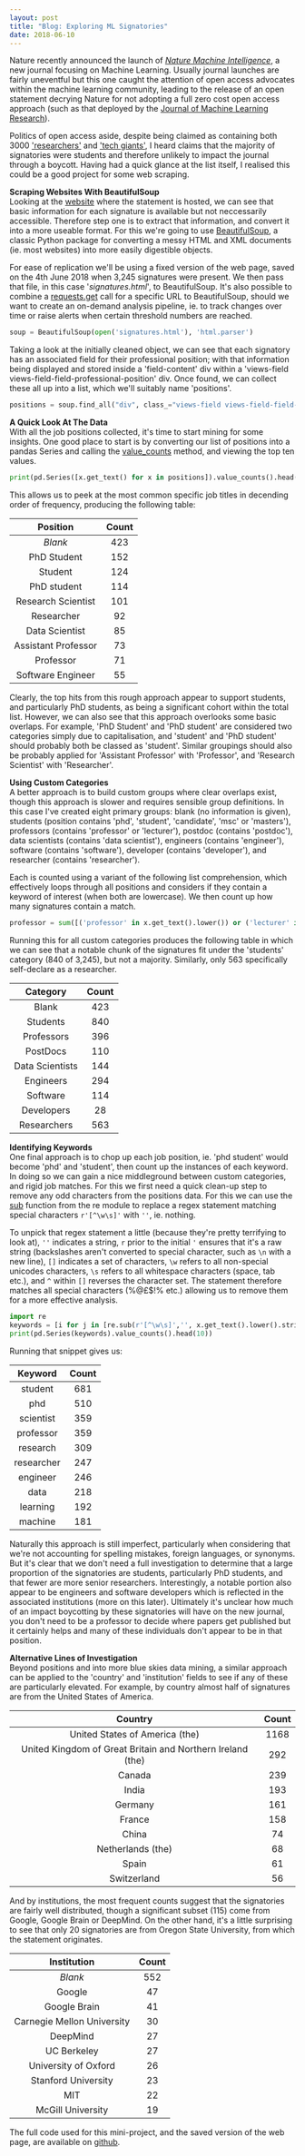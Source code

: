 ```yaml
---
layout: post
title: "Blog: Exploring ML Signatories"
date: 2018-06-10
---
```


Nature recently announced the launch of [*Nature Machine Intelligence*](https://www.nature.com/natmachintell/), a new journal focusing on Machine Learning. Usually journal launches are fairly uneventful but this one caught the attention of open access advocates within the machine learning community, leading to the release of an open statement decrying Nature for not adopting a full zero cost open access approach (such as that deployed by the [Journal of Machine Learning Research](http://www.jmlr.org/)).

Politics of open access aside, despite being claimed as containing both 3000 ['researchers'](https://www.theguardian.com/science/blog/2018/may/29/why-thousands-of-ai-researchers-are-boycotting-the-new-nature-journal) and ['tech giants'](https://www.forbes.com/sites/samshead/2018/04/30/tech-giant-ai-researchers-boycott-nature-machine-intelligence-journal/#1ef58f015e01), I heard claims that the majority of signatories were students and therefore unlikely to impact the journal through a boycott. Having had a quick glance at the list itself, I realised this could be a good project for some web scraping.

**Scraping Websites With BeautifulSoup**<br>
Looking at the [website](https://openaccess.engineering.oregonstate.edu/signatures) where the statement is hosted, we can see that basic information for each signature is available but not neccessarily accessible. Therefore step one is to extract that information, and convert it into a more useable format. For this we're going to use [BeautifulSoup](https://www.crummy.com/software/BeautifulSoup/?), a classic Python package for converting a messy HTML and XML documents (ie. most websites) into more easily digestible objects.

For ease of replication we'll be using a fixed version of the web page, saved on the 4th June 2018 when 3,245 signatures were present. We then pass that file, in this case '*signatures.html*', to BeautifulSoup. It's also possible to combine a [requests.get](http://docs.python-requests.org/en/master/) call for a specific URL to BeautifulSoup, should we want to create an on-demand analysis pipeline, ie. to track changes over time or raise alerts when certain threshold numbers are reached.

```python
soup = BeautifulSoup(open('signatures.html'), 'html.parser')
```

Taking a look at the initially cleaned object, we can see that each signatory has an associated field for their professional position; with that information being displayed and stored inside a 'field-content' div within a 'views-field views-field-field-professional-position' div. Once found, we can collect these all up into a list, which we'll suitably name 'positions'.

```python
positions = soup.find_all("div", class_="views-field views-field-field-professional-position")
```

**A Quick Look At The Data**<br>
With all the job positions collected, it's time to start mining for some insights. One good place to start is by converting our list of positions into a pandas Series and calling the [value_counts](http://pandas.pydata.org/pandas-docs/version/0.22/generated/pandas.Series.value_counts.html) method, and viewing the top ten values.

```python
print(pd.Series([x.get_text() for x in positions]).value_counts().head(10))
```

This allows us to peek at the most common specific job titles in decending order of frequency, producing the following table:

| Position | Count |
|:-------:|:-------:|
| *Blank* | 423 |
| PhD Student | 152 |
| Student | 124 |
| PhD student | 114 |
| Research Scientist | 101 |
| Researcher | 92 |
| Data Scientist | 85 |
| Assistant Professor | 73 |
| Professor | 71 |
| Software Engineer | 55 |

Clearly, the top hits from this rough approach appear to support students, and particularly PhD students, as being a significant cohort within the total list. However, we can also see that this approach overlooks some basic overlaps. For example, 'PhD Student' and 'PhD student' are considered two categories simply due to capitalisation, and 'student' and 'PhD student' should probably both be classed as 'student'. Similar groupings should also be probably applied for 'Assistant Professor' with 'Professor', and 'Research Scientist' with 'Researcher'.

**Using Custom Categories**<br>
A better approach is to build custom groups where clear overlaps exist, though this approach is slower and requires sensible group definitions. In this case I've created eight primary groups: blank (no information is given), students (position contains 'phd', 'student', 'candidate', 'msc' or 'masters'), professors (contains 'professor' or 'lecturer'), postdoc (contains 'postdoc'), data scientists (contains 'data scientist'), engineers (contains 'engineer'), software (contains 'software'), developer (contains 'developer'), and researcher (contains 'researcher').

Each is counted using a variant of the following list comprehension, which effectively loops through all positions and considers if they contain a keyword of interest (when both are lowercase). We then count up how many signatures contain a match.

```python
professor = sum([('professor' in x.get_text().lower()) or ('lecturer' in x.get_text().lower()) for x in positions])
```

Running this for all custom categories produces the following table in which we can see that a notable chunk of the signatures fit under the 'students' category (840 of 3,245), but not a majority. Similarly, only 563 specifically self-declare as a researcher.

| Category | Count |
|:-------:|:-------:|
| Blank | 423 |
| Students | 840 |
| Professors | 396 |
| PostDocs | 110 |
| Data Scientists | 144 |
| Engineers | 294 |
| Software | 114 |
| Developers | 28 |
| Researchers | 563 |

**Identifying Keywords**<br>
One final approach is to chop up each job position, ie. 'phd student' would become 'phd' and 'student', then count up the instances of each keyword. In doing so we can gain a nice middleground between custom categories, and rigid job matches. For this we first need a quick clean-up step to remove any odd characters from the positions data. For this we can use the [sub](https://docs.python.org/3.2/library/re.html#re.sub) function from the re module to replace a regex statement matching special characters `r'[^\w\s]'` with `''`, ie. nothing.

To unpick that regex statement a little (because they're pretty terrifying to look at), `''` indicates a string, `r` prior to the initial `'` ensures that it's a raw string (backslashes aren't converted to special character, such as `\n` with a new line), `[]` indicates a set of characters, `\w` refers to all non-special unicodes characters, `\s` refers to all whitespace characters (space, tab etc.), and `^` within `[]` reverses the character set. The statement therefore matches all special characters (%@£$!% etc.) allowing us to remove them for a more effective analysis.

```python
import re
keywords = [i for j in [re.sub(r'[^\w\s]','', x.get_text().lower().strip(' ')).split(' ') for x in positions] for i in j if i != '']
print(pd.Series(keywords).value_counts().head(10))
```

Running that snippet gives us:

| Keyword | Count |
|:-------:|:-------:|
| student | 681 |
| phd | 510 |
| scientist | 359 |
| professor | 359 |
| research | 309 |
| researcher | 247 |
| engineer | 246 |
| data | 218 |
| learning | 192 |
| machine | 181 |

Naturally this approach is still imperfect, particularly when considering that we're not accounting for spelling mistakes, foreign languages, or synonyms. But it's clear that we don't need a full investigation to determine that a large proportion of the signatories are students, particularly PhD students, and that fewer are more senior researchers. Interestingly, a notable portion also appear to be engineers and software developers which is reflected in the associated institutions (more on this later). Ultimately it's unclear how much of an impact boycotting by these signatories will have on the new journal, you don't need to be a professor to decide where papers get published but it certainly helps and many of these individuals don't appear to be in that position.

**Alternative Lines of Investigation**<br>
Beyond positions and into more blue skies data mining, a similar approach can be applied to the 'country' and 'institution' fields to see if any of these are particularly elevated. For example, by country almost half of signatures are from the United States of America.

| Country | Count |
|:-------:|:-------:|
| United States of America (the) | 1168 |
| United Kingdom of Great Britain and Northern Ireland (the) | 292 |
| Canada | 239 |
| India | 193 |
| Germany | 161 |
| France | 158 |
| China | 74 |
| Netherlands (the) | 68 |
| Spain | 61 |
| Switzerland | 56 |

And by institutions, the most frequent counts suggest that the signatories are fairly well distributed, though a significant subset (115) come from Google, Google Brain or DeepMind. On the other hand, it's a little surprising to see that only 20 signatories are from Oregon State University, from which the statement originates.

| Institution | Count |
|:-------:|:-------:|
| *Blank* | 552
| Google | 47 |
| Google Brain | 41 |
| Carnegie Mellon University | 30 |
| DeepMind | 27 |
| UC Berkeley | 27 |
| University of Oxford | 26 |
| Stanford University | 23 |
| MIT | 22 |
| McGill University | 19 |

The full code used for this mini-project, and the saved version of the web page, are available on [github](https://github.com/mattravenhall/SignatoryStats).